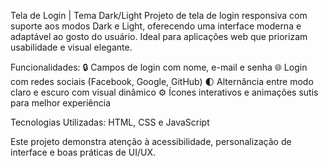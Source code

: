 Tela de Login | Tema Dark/Light
Projeto de tela de login responsiva com suporte aos modos Dark e Light, oferecendo uma interface moderna e adaptável ao gosto do usuário. Ideal para aplicações web que priorizam usabilidade e visual elegante.

Funcionalidades:
🔒 Campos de login com nome, e-mail e senha
🌐 Login com redes sociais (Facebook, Google, GitHub)
🌓 Alternância entre modo claro e escuro com visual dinâmico
⚙️ Ícones interativos e animações sutis para melhor experiência

Tecnologias Utilizadas:
HTML, CSS e JavaScript

Este projeto demonstra atenção à acessibilidade, personalização de interface e boas práticas de UI/UX.
